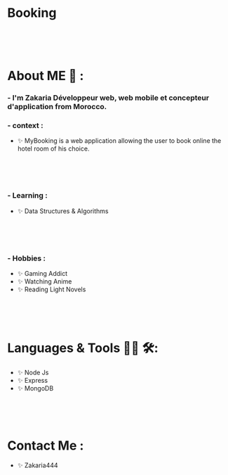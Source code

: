 # Booking
<div align="center">
</div>

</br>
</br>
</br>


# About ME 💬 :

### - I'm Zakaria  Développeur web, web mobile et concepteur d'application from Morocco.

 ### - context :
 - ✨ MyBooking is a web application allowing the user to book online the  hotel room of his choice.
</br>
</br>
</br>

### - Learning :
- ✨ Data Structures & Algorithms
</br>
</br>
</br>

### - Hobbies : 
- ✨ Gaming Addict
- ✨ Watching Anime
- ✨ Reading Light Novels

</br>
</br>
</br>



# Languages & Tools 👨‍💻 🛠:

- ✨ Node Js 
- ✨ Express
- ✨ MongoDB


</br>
</br>
</br>



# Contact Me :

- ✨ Zakaria444 
 

</br>
</br>
</br>
</br>
</br>
</br>
</br>



